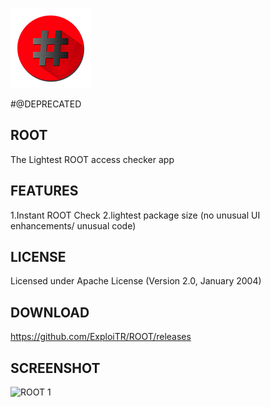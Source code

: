 ![ALT TEXT](https://raw.githubusercontent.com/ExploiTR/ROOT/master/res/drawable/ic_launcher.png)


#@DEPRECATED

## ROOT
The Lightest ROOT access checker app

## FEATURES
1.Instant ROOT Check
2.lightest package size (no unusual UI enhancements/ unusual code)

## LICENSE

Licensed under Apache License (Version 2.0, January 2004)

## DOWNLOAD

https://github.com/ExploiTR/ROOT/releases

## SCREENSHOT

![ROOT 1](https://cloud.githubusercontent.com/assets/20724199/22404493/e1a5f20a-e657-11e6-9226-1b07a524ef3f.png)
